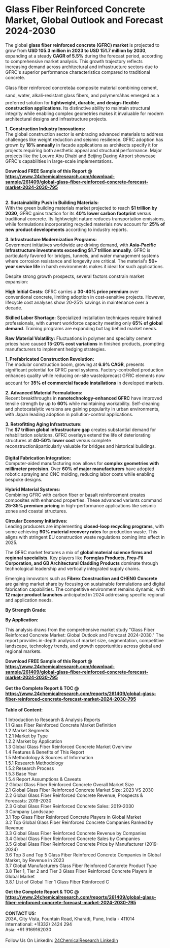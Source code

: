 <h1>Glass Fiber Reinforced Concrete Market, Global Outlook and Forecast 2024-2030</h1><p>The global <strong>glass fiber reinforced concrete (GFRC) market</strong> is projected to grow from <strong>USD 105.3 million in 2023 to USD 151.7 million by 2030</strong>, expanding at a steady <strong>CAGR of 5.5%</strong> during the forecast period, according to comprehensive market analysis. This growth trajectory reflects increasing demand across architectural and infrastructure sectors due to GFRC's superior performance characteristics compared to traditional concrete.</p><p>Glass fiber reinforced concreteâa composite material combining cement, sand, water, alkali-resistant glass fibers, and polymersâhas emerged as a preferred solution for <strong>lightweight, durable, and design-flexible construction applications</strong>. Its distinctive ability to maintain structural integrity while enabling complex geometries makes it invaluable for modern architectural designs and infrastructure projects.</p><p><strong>1. Construction Industry Innovations:</strong><br>
The global construction sector is embracing advanced materials to address challenges like weight reduction and seismic resilience. GFRC adoption has grown by <strong>18% annually</strong> in facade applications as architects specify it for projects requiring both aesthetic appeal and structural performance. Major projects like the Louvre Abu Dhabi and Beijing Daxing Airport showcase GFRC's capabilities in large-scale implementations.</p><div><b>Download FREE Sample of this Report @ 
            <a href="https://www.24chemicalresearch.com/download-sample/261409/global-glass-fiber-reinforced-concrete-forecast-market-2024-2030-795">
            https://www.24chemicalresearch.com/download-sample/261409/global-glass-fiber-reinforced-concrete-forecast-market-2024-2030-795</a></b></div><br><p><strong>2. Sustainability Push in Building Materials:</strong><br>
With the green building materials market projected to reach <strong>$1 trillion by 2030</strong>, GFRC gains traction for its <strong>40% lower carbon footprint</strong> versus traditional concrete. Its lightweight nature reduces transportation emissions, while formulations incorporating recycled materials now account for <strong>25% of new product developments</strong> according to industry reports.</p><p><strong>3. Infrastructure Modernization Programs:</strong><br>
Government initiatives worldwide are driving demand, with <strong>Asia-Pacific Infrastructure investments exceeding $1.7 trillion annually</strong>. GFRC is particularly favored for bridges, tunnels, and water management systems where corrosion resistance and longevity are critical. The material's <strong>50+ year service life</strong> in harsh environments makes it ideal for such applications.</p><p>Despite strong growth prospects, several factors constrain market expansion:</p><p><strong>High Initial Costs:</strong> GFRC carries a <strong>30-40% price premium</strong> over conventional concrete, limiting adoption in cost-sensitive projects. However, lifecycle cost analyses show 20-25% savings in maintenance over a decade.</p><p><strong>Skilled Labor Shortage:</strong> Specialized installation techniques require trained professionals, with current workforce capacity meeting only <strong>65% of global demand</strong>. Training programs are expanding but lag behind market needs.</p><p><strong>Raw Material Volatility:</strong> Fluctuations in polymer and specialty cement prices have caused <strong>15-20% cost variations</strong> in finished products, prompting manufacturers to implement hedging strategies.</p><p><strong>1. Prefabricated Construction Revolution:</strong><br>
The modular construction boom, growing at <strong>6.9% CAGR</strong>, presents significant potential for GFRC panel systems. Factory-controlled production enhances quality while reducing on-site wasteâprecast GFRC elements now account for <strong>35% of commercial facade installations</strong> in developed markets.</p><p><strong>2. Advanced Material Formulations:</strong><br>
Recent breakthroughs in <strong>nanotechnology-enhanced GFRC</strong> have improved tensile strength by up to <strong>60%</strong> while maintaining workability. Self-cleaning and photocatalytic versions are gaining popularity in urban environments, with Japan leading adoption in pollution-control applications.</p><p><strong>3. Retrofitting Aging Infrastructure:</strong><br>
The <strong>$7 trillion global infrastructure gap</strong> creates substantial demand for rehabilitation solutions. GFRC overlays extend the life of deteriorating structures at <strong>40-50% lower cost</strong> versus complete reconstructionâparticularly valuable for bridges and historical buildings.</p><p><strong>Digital Fabrication Integration:</strong><br>
	Computer-aided manufacturing now allows for <strong>complex geometries with millimeter precision</strong>. Over <strong>60% of major manufacturers</strong> have adopted robotic spraying and CNC molding, reducing labor costs while enabling bespoke designs.</p><p><strong>Hybrid Material Systems:</strong><br>
	Combining GFRC with carbon fiber or basalt reinforcement creates composites with enhanced properties. These advanced variants command <strong>25-35% premium pricing</strong> in high-performance applications like seismic zones and coastal structures.</p><p><strong>Circular Economy Initiatives:</strong><br>
	Leading producers are implementing <strong>closed-loop recycling programs</strong>, with some achieving <strong>90% material recovery rates</strong> for production waste. This aligns with stringent EU construction waste regulations coming into effect in 2025.</p><p>The GFRC market features a mix of <strong>global material science firms and regional specialists</strong>. Key players like <strong>Formglas Products, Frey-Fil Corporation, and GB Architectural Cladding Products</strong> dominate through technological leadership and vertically integrated supply chains.</p><p>Emerging innovators such as <strong>Fibrex Construction and CHENG Concrete</strong> are gaining market share by focusing on sustainable formulations and digital fabrication capabilities. The competitive environment remains dynamic, with <strong>12 major product launches</strong> anticipated in 2024 addressing specific regional and application needs.</p><p><strong>By Strength Grade:</strong></p><p><strong>By Application:</strong></p><p>This analysis draws from the comprehensive market study "Glass Fiber Reinforced Concrete Market: Global Outlook and Forecast 2024-2030." The report provides in-depth analysis of market size, segmentation, competitive landscape, technology trends, and growth opportunities across global and regional markets.</p><div><b>Download FREE Sample of this Report @ 
            <a href="https://www.24chemicalresearch.com/download-sample/261409/global-glass-fiber-reinforced-concrete-forecast-market-2024-2030-795">
            https://www.24chemicalresearch.com/download-sample/261409/global-glass-fiber-reinforced-concrete-forecast-market-2024-2030-795</a></b></div><br><div><b>Get the Complete Report & TOC @ 
            <a href="https://www.24chemicalresearch.com/reports/261409/global-glass-fiber-reinforced-concrete-forecast-market-2024-2030-795">
            https://www.24chemicalresearch.com/reports/261409/global-glass-fiber-reinforced-concrete-forecast-market-2024-2030-795</a></b></div><br>
            <b>Table of Content:</b><p>1 Introduction to Research & Analysis Reports<br />
    1.1 Glass Fiber Reinforced Concrete Market Definition<br />
    1.2 Market Segments<br />
        1.2.1 Market by Type<br />
        1.2.2 Market by Application<br />
    1.3 Global Glass Fiber Reinforced Concrete Market Overview<br />
    1.4 Features & Benefits of This Report<br />
    1.5 Methodology & Sources of Information<br />
        1.5.1 Research Methodology<br />
        1.5.2 Research Process<br />
        1.5.3 Base Year<br />
        1.5.4 Report Assumptions & Caveats<br />
2 Global Glass Fiber Reinforced Concrete Overall Market Size<br />
    2.1 Global Glass Fiber Reinforced Concrete Market Size: 2023 VS 2030<br />
    2.2 Global Glass Fiber Reinforced Concrete Revenue, Prospects & Forecasts: 2019-2030<br />
    2.3 Global Glass Fiber Reinforced Concrete Sales: 2019-2030<br />
3 Company Landscape<br />
    3.1 Top Glass Fiber Reinforced Concrete Players in Global Market<br />
    3.2 Top Global Glass Fiber Reinforced Concrete Companies Ranked by Revenue<br />
    3.3 Global Glass Fiber Reinforced Concrete Revenue by Companies<br />
    3.4 Global Glass Fiber Reinforced Concrete Sales by Companies<br />
    3.5 Global Glass Fiber Reinforced Concrete Price by Manufacturer (2019-2024)<br />
    3.6 Top 3 and Top 5 Glass Fiber Reinforced Concrete Companies in Global Market, by Revenue in 2023<br />
    3.7 Global Manufacturers Glass Fiber Reinforced Concrete Product Type<br />
    3.8 Tier 1, Tier 2 and Tier 3 Glass Fiber Reinforced Concrete Players in Global Market<br />
        3.8.1 List of Global Tier 1 Glass Fiber Reinforced C</p><div><b>Get the Complete Report & TOC @ 
            <a href="https://www.24chemicalresearch.com/reports/261409/global-glass-fiber-reinforced-concrete-forecast-market-2024-2030-795">
            https://www.24chemicalresearch.com/reports/261409/global-glass-fiber-reinforced-concrete-forecast-market-2024-2030-795</a></b></div><br><b>CONTACT US:</b><br>
            203A, City Vista, Fountain Road, Kharadi, Pune, India - 411014<br>
            International: +1(332) 2424 294<br>
            Asia: +91 9169162030 <br><br>
            Follow Us On LinkedIn: <a href="https://www.linkedin.com/company/24chemicalresearch/">24ChemicalResearch LinkedIn</a>